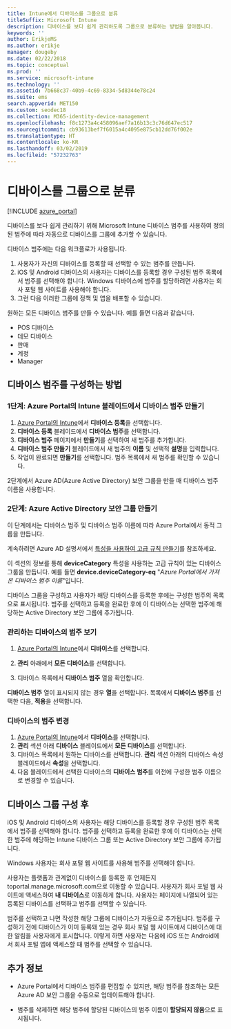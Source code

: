 ```yaml
---
title: Intune에서 디바이스를 그룹으로 분류
titleSuffix: Microsoft Intune
description: 디바이스를 보다 쉽게 관리하도록 그룹으로 분류하는 방법을 알아봅니다.
keywords: ''
author: ErikjeMS
ms.author: erikje
manager: dougeby
ms.date: 02/22/2018
ms.topic: conceptual
ms.prod: ''
ms.service: microsoft-intune
ms.technology: ''
ms.assetid: 7b668c37-40b9-4c69-8334-5d8344e78c24
ms.suite: ems
search.appverid: MET150
ms.custom: seodec18
ms.collection: M365-identity-device-management
ms.openlocfilehash: f8c1273a4c458096aef7a16b13c3c76d647ec517
ms.sourcegitcommit: cb93613bef7f6015a4c4095e875cb12dd76f002e
ms.translationtype: HT
ms.contentlocale: ko-KR
ms.lasthandoff: 03/02/2019
ms.locfileid: "57232763"
---
```

# <a name="categorize-devices-into-groups"></a>디바이스를 그룹으로 분류

[!INCLUDE [azure_portal](./includes/azure_portal.md)]

디바이스를 보다 쉽게 관리하기 위해 Microsoft Intune 디바이스 범주를 사용하여 정의된 범주에 따라 자동으로 디바이스를 그룹에 추가할 수 있습니다.

디바이스 범주에는 다음 워크플로가 사용됩니다.
1. 사용자가 자신의 디바이스를 등록할 때 선택할 수 있는 범주를 만듭니다.
2. iOS 및 Android 디바이스의 사용자는 디바이스를 등록할 경우 구성된 범주 목록에서 범주를 선택해야 합니다. Windows 디바이스에 범주를 할당하려면 사용자는 회사 포털 웹 사이트를 사용해야 합니다.
3. 그런 다음 이러한 그룹에 정책 및 앱을 배포할 수 있습니다.

원하는 모든 디바이스 범주를 만들 수 있습니다. 예를 들면 다음과 같습니다.
- POS 디바이스
- 데모 디바이스
- 판매
- 계정
- Manager

## <a name="how-to-configure-device-categories"></a>디바이스 범주를 구성하는 방법

### <a name="step-1-create-device-categories-on-the-intune-blade-of-the-azure-portal"></a>1단계: Azure Portal의 Intune 블레이드에서 디바이스 범주 만들기
1. [Azure Portal의 Intune](https://aka.ms/intuneportal)에서 **디바이스 등록**을 선택합니다.
2. **디바이스 등록** 블레이드에서 **디바이스 범주**를 선택합니다.
3. **디바이스 범주** 페이지에서 **만들기**를 선택하여 새 범주를 추가합니다.
4. **디바이스 범주 만들기** 블레이드에서 새 범주의 **이름** 및 선택적 **설명**을 입력합니다.
5. 작업이 완료되면 **만들기**를 선택합니다. 범주 목록에서 새 범주를 확인할 수 있습니다.

2단계에서 Azure AD(Azure Active Directory) 보안 그룹을 만들 때 디바이스 범주 이름을 사용합니다.

### <a name="step-2-create-azure-active-directory-security-groups"></a>2단계: Azure Active Directory 보안 그룹 만들기
이 단계에서는 디바이스 범주 및 디바이스 범주 이름에 따라 Azure Portal에서 동적 그룹을 만듭니다.

계속하려면 Azure AD 설명서에서 [특성을 사용하여 고급 규칙 만들기](https://azure.microsoft.com/documentation/articles/active-directory-accessmanagement-groups-with-advanced-rules/#using-attributes-to-create-rules-for-device-objects)를 참조하세요.

이 섹션의 정보를 통해 **deviceCategory** 특성을 사용하는 고급 규칙이 있는 디바이스 그룹을 만듭니다. 예를 들면 **device.deviceCategory-eq** "*Azure Portal에서 가져온 디바이스 범주 이름*"입니다.

디바이스 그룹을 구성하고 사용자가 해당 디바이스를 등록한 후에는 구성한 범주의 목록으로 표시됩니다. 범주를 선택하고 등록을 완료한 후에 이 디바이스는 선택한 범주에 해당하는 Active Directory 보안 그룹에 추가됩니다.

### <a name="view-the-categories-of-devices-that-you-manage"></a>관리하는 디바이스의 범주 보기

1.  [Azure Portal의 Intune](https://aka.ms/intuneportal)에서 **디바이스**를 선택합니다.

2.  **관리** 아래에서 **모든 디바이스**를 선택합니다.

3.  디바이스 목록에서 **디바이스 범주** 열을 확인합니다.

**디바이스 범주** 열이 표시되지 않는 경우 **열**을 선택합니다. 목록에서 **디바이스 범주**를 선택한 다음, **적용**을 선택합니다.

### <a name="change-the-category-of-a-device"></a>디바이스의 범주 변경

1. [Azure Portal의 Intune](https://aka.ms/intuneportal)에서 **디바이스**를 선택합니다.
2. **관리** 섹션 아래 **디바이스** 블레이드에서 **모든 디바이스**를 선택합니다.
3. 디바이스 목록에서 원하는 디바이스를 선택합니다. **관리** 섹션 아래의 디바이스 속성 블레이드에서 **속성**을 선택합니다.
4. 다음 블레이드에서 선택한 디바이스의 **디바이스 범주**를 이전에 구성한 범주 이름으로 변경할 수 있습니다.

## <a name="after-you-configure-device-groups"></a>디바이스 그룹 구성 후

iOS 및 Android 디바이스의 사용자는 해당 디바이스를 등록할 경우 구성된 범주 목록에서 범주를 선택해야 합니다. 범주를 선택하고 등록을 완료한 후에 이 디바이스는 선택한 범주에 해당하는 Intune 디바이스 그룹 또는 Active Directory 보안 그룹에 추가됩니다.

Windows 사용자는 회사 포털 웹 사이트를 사용해 범주를 선택해야 합니다.

사용자는 플랫폼과 관계없이 디바이스를 등록한 후 언제든지 toportal.manage.microsoft.com으로 이동할 수 있습니다. 사용자가 회사 포털 웹 사이트에 액세스하여 **내 디바이스**로 이동하게 합니다. 사용자는 페이지에 나열되어 있는 등록된 디바이스를 선택하고 범주를 선택할 수 있습니다.

범주를 선택하고 나면 작성한 해당 그룹에 디바이스가 자동으로 추가됩니다. 범주를 구성하기 전에 디바이스가 이미 등록돼 있는 경우 회사 포털 웹 사이트에서 디바이스에 대한 알림을 사용자에게 표시합니다. 이렇게 하면 사용자는 다음에 iOS 또는 Android에서 회사 포털 앱에 액세스할 때 범주를 선택할 수 있습니다.

## <a name="further-information"></a>추가 정보
- Azure Portal에서 디바이스 범주를 편집할 수 있지만, 해당 범주를 참조하는 모든 Azure AD 보안 그룹을 수동으로 업데이트해야 합니다.

- 범주를 삭제하면 해당 범주에 할당된 디바이스의 범주 이름이 **할당되지 않음**으로 표시됩니다.
